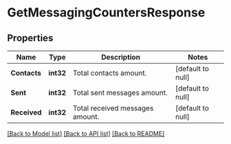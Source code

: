 # GetMessagingCountersResponse

## Properties
Name | Type | Description | Notes
------------ | ------------- | ------------- | -------------
**Contacts** | **int32** | Total contacts amount. | [default to null]
**Sent** | **int32** | Total sent messages amount. | [default to null]
**Received** | **int32** | Total received messages amount. | [default to null]

[[Back to Model list]](../README.md#documentation-for-models) [[Back to API list]](../README.md#documentation-for-api-endpoints) [[Back to README]](../README.md)


